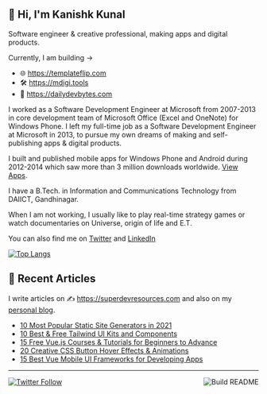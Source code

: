 ## 👋 Hi, I'm Kanishk Kunal

Software engineer & creative professional, making apps and digital products.

Currently, I am building → 
- 🌐 https://templateflip.com
- 🛠 https://mdigi.tools
- 📰 https://dailydevbytes.com

I worked as a Software Development Engineer at Microsoft from 2007-2013 in core development team of Microsoft Office (Excel and OneNote) for Windows Phone. I left my 
full-time job as a Software Development Engineer at Microsoft in 2013, to pursue my own dreams of making and self-publishing apps & digital products.

I built and published mobile apps for Windows Phone and Android during 2012-2014 which saw more than 3 million downloads worldwide. [View Apps](https://kunruchcreations.com/apps/).

I have a B.Tech. in Information and Communications Technology from DAIICT, Gandhinagar.

When I am not working, I usually like to play real-time strategy games or watch documentaries on Universe, origin of life and E.T.

You can also find me on [Twitter](https://twitter.com/kanishkkunal) and [LinkedIn](https://www.linkedin.com/in/kanishkkunal)

[![Top Langs](https://github-readme-stats.vercel.app/api/top-langs/?username=kanishkkunal&layout=compact)](https://github.com/anuraghazra/github-readme-stats)

## 📝 Recent Articles

I write articles on ✍ https://superdevresources.com and also on my [personal blog](https://kanishkkunal.com/blog/).

<!-- FEED-START -->
- [10 Most Popular Static Site Generators in 2021](https://superdevresources.com/static-site-generators/)
- [10 Best & Free Tailwind UI Kits and Components](https://superdevresources.com/tailwind-ui-kits/)
- [15 Free Vue.js Courses & Tutorials for Beginners to Advance](https://superdevresources.com/vuejs-tutorials/)
- [20 Creative CSS Button Hover Effects & Animations](https://superdevresources.com/css-button-effects-animations/)
- [15 Best Vue Mobile UI Frameworks for Developing Apps](https://superdevresources.com/vuejs-mobile-frameworks/)
<!-- FEED-END -->

---
[![Twitter Follow](https://img.shields.io/twitter/follow/kanishkkunal?label=Follow&style=social)](https://twitter.com/kanishkkunal) <a href="https://github.com/kanishkkunal/kanishkkunal/actions"><img src="https://github.com/kanishkkunal/kanishkkunal/workflows/Build%20README/badge.svg?branch=main" align="right" alt="Build README"></a>
